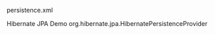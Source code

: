 persistence.xml

<persistence xmlns="http://xmlns.jcp.org/xml/ns/persistence" version="2.2">
    <persistence-unit name="PersistenceUnit">
        <description>Hibernate JPA Demo</description>
        <provider>org.hibernate.jpa.HibernatePersistenceProvider</provider>
        <properties>
            <property name="javax.persistence.jdbc.Driver" value="com.mysql.cj.jdbc.Driver"/>
            <property name="javax.persistence.jdbc.url" value="jdbc:mysql://localhost:3306/demo" />
            <property name="javax.persistence.jdbc.user" value="web" />
            <property name="javax.persistence.jdbc.password" value="12345678" />
            <property name="hibernate.show_sql" value="true" />
            <property name="hibernate.format_sql" value="true" /> 
            <property name="hibernate.hbm2ddl.auto" value="update"/>
        </properties>
    </persistence-unit>
</persistence>